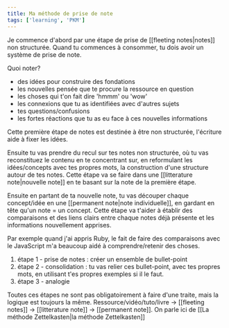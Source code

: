 ```yaml
---
title: Ma méthode de prise de note
tags: ['learning', 'PKM']
---
```


Je commence d'abord par une étape de prise de [[fleeting notes|notes]] non structurée.
Quand tu commences à consommer, tu dois avoir un système de prise de note.

Quoi noter? 
- des idées pour construire des fondations
- les nouvelles pensée que te procure la ressource en question
- les choses qui t'on fait dire 'hmmm' ou 'wow'
- les connexions que tu as identifiées avec d'autres sujets
- tes questions/confusions
- les fortes réactions que tu as eu face à ces nouvelles informations

Cette première étape de notes est destinée à être non structurée, l'écriture aide à fixer les idées.


Ensuite tu vas prendre du recul sur tes notes non structurée, où tu vas reconstituez le contenu en te concentrant sur, en reformulant les idées/concepts avec tes propres mots, la construction d'une structure autour de tes notes. Cette étape va se faire dans une [[litterature note|nouvelle note]] en te basant sur la note de la première étape.

Ensuite en partant de ta nouvelle note, tu vas découper chaque concept/idée en une [[permanent note|note individuelle]], en gardant en tête qu'un note = un concept. Cette étape va t'aider à établir des comparaisons et des liens clairs entre chaque notes déjà présente et les informations nouvellement apprises.

Par exemple quand j'ai appris Ruby, le fait de faire des comparaisons avec le JavaScript m'a beaucoup aidé à comprendre/retenir des choses.

1. étape 1 - prise de notes : créer un ensemble de bullet-point
2. étape 2 - consolidation : tu vas relier ces bullet-point, avec tes propres mots, en utilisant t'es propres exemples si il le faut.
3. étape 3 - analogie 


Toutes ces étapes ne sont pas obligatoirement à faire d'une traite, mais la logique est toujours la même. Ressource/vidéo/tuto/livre -> [[fleeting notes]] -> [[litterature note]] -> [[permanent note]]. On parle ici de [[La méthode Zettelkasten|la méthode Zettelkasten]]
